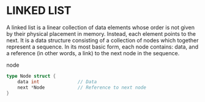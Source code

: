 # LINKED LIST
A linked list is a linear collection of data elements whose order is not given by their physical placement in memory. Instead, each element points to the next. It is a data structure consisting of a collection of nodes which together represent a sequence. In its most basic form, each node contains: data, and a reference (in other words, a link) to the next node in the sequence. 

node 
```go
type Node struct {
    data int              // Data 
    next *Node            // Reference to next node
}
```